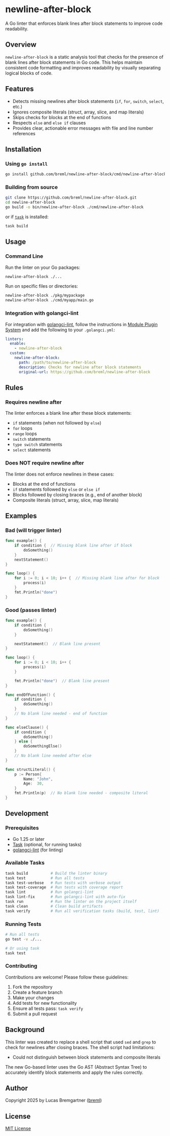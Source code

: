 # newline-after-block

A Go linter that enforces blank lines after block statements to improve code readability.

## Overview

`newline-after-block` is a static analysis tool that checks for the presence of blank lines after block statements in Go code. This helps maintain consistent code formatting and improves readability by visually separating logical blocks of code.

## Features

- Detects missing newlines after block statements (`if`, `for`, `switch`, `select`, etc.)
- Ignores composite literals (struct, array, slice, and map literals)
- Skips checks for blocks at the end of functions
- Respects `else` and `else if` clauses
- Provides clear, actionable error messages with file and line number references

## Installation

### Using `go install`

```bash
go install github.com/breml/newline-after-block/cmd/newline-after-block@latest
```

### Building from source

```bash
git clone https://github.com/breml/newline-after-block.git
cd newline-after-block
go build -o bin/newline-after-block ./cmd/newline-after-block
```

or if [`task`](https://taskfile.dev/) is installed:

```bash
task build
```

## Usage

### Command Line

Run the linter on your Go packages:

```bash
newline-after-block ./...
```

Run on specific files or directories:

```bash
newline-after-block ./pkg/mypackage
newline-after-block ./cmd/myapp/main.go
```

### Integration with golangci-lint

For integration with [golangci-lint](https://golangci-lint.run/), follow the instructions in
[Module Plugin System](https://golangci-lint.run/docs/plugins/module-plugins/) and add the following to your `.golangci.yml`:

```yaml
linters:
  enable:
    - newline-after-block
  custom:
    newline-after-block:
      path: /path/to/newline-after-block
      description: Checks for newline after block statements
      original-url: https://github.com/breml/newline-after-block
```

## Rules

### Requires newline after

The linter enforces a blank line after these block statements:

- `if` statements (when not followed by `else`)
- `for` loops
- `range` loops
- `switch` statements
- `type switch` statements
- `select` statements

### Does NOT require newline after

The linter does not enforce newlines in these cases:

- Blocks at the end of functions
- `if` statements followed by `else` or `else if`
- Blocks followed by closing braces (e.g., end of another block)
- Composite literals (struct, array, slice, map literals)

## Examples

### Bad (will trigger linter)

```go
func example() {
    if condition {  // Missing blank line after if block
        doSomething()
    }
    nextStatement()
}

func loop() {
    for i := 0; i < 10; i++ {  // Missing blank line after for block
        process(i)
    }
    fmt.Println("done")
}
```

### Good (passes linter)

```go
func example() {
    if condition {
        doSomething()
    }

    nextStatement()  // Blank line present
}

func loop() {
    for i := 0; i < 10; i++ {
        process(i)
    }

    fmt.Println("done")  // Blank line present
}

func endOfFunction() {
    if condition {
        doSomething()
    }
    // No blank line needed - end of function
}

func elseClause() {
    if condition {
        doSomething()
    } else {
        doSomethingElse()
    }
    // No blank line needed after else
}

func structLiteral() {
    p := Person{
        Name: "John",
        Age:  30,
    }
    fmt.Println(p)  // No blank line needed - composite literal
}
```

## Development

### Prerequisites

- Go 1.25 or later
- [Task](https://taskfile.dev/) (optional, for running tasks)
- [golangci-lint](https://golangci-lint.run/) (for linting)

### Available Tasks

```bash
task build          # Build the linter binary
task test           # Run all tests
task test-verbose   # Run tests with verbose output
task test-coverage  # Run tests with coverage report
task lint           # Run golangci-lint
task lint-fix       # Run golangci-lint with auto-fix
task run            # Run the linter on the project itself
task clean          # Clean build artifacts
task verify         # Run all verification tasks (build, test, lint)
```

### Running Tests

```bash
# Run all tests
go test -v ./...

# Or using task
task test
```

### Contributing

Contributions are welcome! Please follow these guidelines:

1. Fork the repository
2. Create a feature branch
3. Make your changes
4. Add tests for new functionality
5. Ensure all tests pass: `task verify`
6. Submit a pull request

## Background

This linter was created to replace a shell script that used `sed` and `grep` to check for newlines after closing braces. The shell script had limitations:

- Could not distinguish between block statements and composite literals

The new Go-based linter uses the Go AST (Abstract Syntax Tree) to accurately identify block statements and apply the rules correctly.

## Author

Copyright 2025 by Lucas Bremgartner ([breml](https://github.com/breml))

## License

[MIT License](LICENSE)
